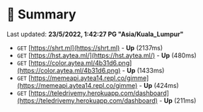 # 📖 Summary
Last updated: **23/5/2022, 1:42:27 PG "Asia/Kuala_Lumpur"**

- `GET` [https://shrt.ml](https://shrt.ml) - **Up** (2137ms)
- `GET` [https://hst.aytea.ml/](https://hst.aytea.ml/) - **Up** (480ms)
- `GET` [https://color.aytea.ml/4b31d6.png](https://color.aytea.ml/4b31d6.png) - **Up** (1433ms)
- `GET` [https://memeapi.aytea14.repl.co/gimme](https://memeapi.aytea14.repl.co/gimme) - **Up** (424ms)
- `GET` [https://teledrivemy.herokuapp.com/dashboard](https://teledrivemy.herokuapp.com/dashboard) - **Up** (211ms)
